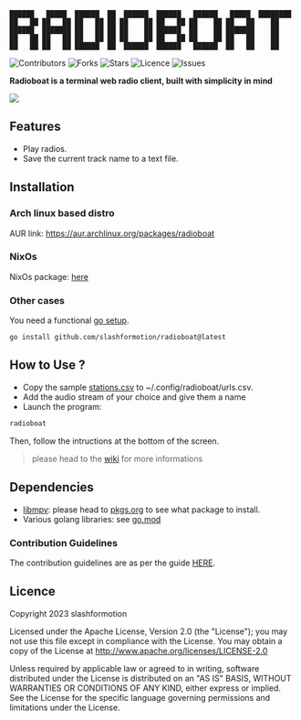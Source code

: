 ```
██████   █████  ██████  ██  ██████  ██████   ██████   █████  ████████ 
██   ██ ██   ██ ██   ██ ██ ██    ██ ██   ██ ██    ██ ██   ██    ██    
██████  ███████ ██   ██ ██ ██    ██ ██████  ██    ██ ███████    ██    
██   ██ ██   ██ ██   ██ ██ ██    ██ ██   ██ ██    ██ ██   ██    ██    
██   ██ ██   ██ ██████  ██  ██████  ██████   ██████  ██   ██    ██    
```

![Contributors](https://img.shields.io/github/contributors/slashformotion/radioboat)
![Forks](https://img.shields.io/github/forks/slashformotion/radioboat)
![Stars](https://img.shields.io/github/stars/slashformotion/radioboat)
![Licence](https://img.shields.io/github/license/slashformotion/radioboat)
![Issues](https://img.shields.io/github/issues/slashformotion/radioboat)

**Radioboat is a terminal web radio client, built with simplicity in mind**

![](https://raw.githubusercontent.com/slashformotion/radioboat/master/.github/assets/screencast.gif)

## **Features**

- Play radios.
- Save the current track name to a text file.

## Installation

### Arch linux based distro

AUR link: https://aur.archlinux.org/packages/radioboat

### NixOs

NixOs package: [here](https://search.nixos.org/packages?channel=unstable&show=radioboat&from=0&size=50&sort=relevance&type=packages&query=radioboat)
### Other cases
You need a functional [go setup](https://go.dev/doc/install).

```
go install github.com/slashformotion/radioboat@latest
```
## How to Use ? 


- Copy the sample [stations.csv](https://github.com/slashformotion/radioboat/blob/master/stations.csv) to ~/.config/radioboat/urls.csv.
- Add the audio stream of your choice and give them a name
- Launch the program:
```bash
radioboat
```

Then, follow the intructions at the bottom of the screen.

> please head to the [wiki](https://github.com/slashformotion/radioboat/wiki) for more informations 

## Dependencies

- [libmpv](https://mpv.io): please head to [pkgs.org](https://pkgs.org/search/?q=libmpv) to see what package to install.
- Various golang libraries: see [go.mod](https://github.com/slashformotion/radioboat/blob/master/go.mod)


### Contribution Guidelines

The contribution guidelines are as per the guide [HERE](https://github.com/slashformotion/radioboat/blob/master/CONTRIBUTING.md).

## Licence

Copyright 2023 slashformotion

Licensed under the Apache License, Version 2.0 (the "License");
you may not use this file except in compliance with the License.
You may obtain a copy of the License at http://www.apache.org/licenses/LICENSE-2.0

Unless required by applicable law or agreed to in writing, software
distributed under the License is distributed on an "AS IS" BASIS,
WITHOUT WARRANTIES OR CONDITIONS OF ANY KIND, either express or implied.
See the License for the specific language governing permissions and
limitations under the License.